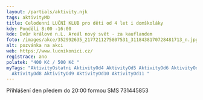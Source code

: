```yaml
---
layout: /partials/aktivity.njk
tags: aktivityMD
title: Celodenní LUČNÍ KLUB pro děti od 4 let i domškoláky
kdy: Pondělí 8:00 -16:00
kde: Dvůr králové n.L. Areál nový svět - za kauflandem
foto: /images/akce/352992635_2177211275807531_3118438170728481713_n.jpg
alt: pozvánka na akci
web: https://www.lucnikonici.cz/
registrace: ano
polatek: "400 Kč / 500 Kč "
myTags: "AktivityOstatni AktivityOd4 AktivityOd5 AktivityOd6 AktivityOd7
  AktivityOd8 AktivityOd9 AktivityOd10 AktivityOd11 "
---
```

P﻿řihlášení den předem do 20:00 formou SMS 731445853
